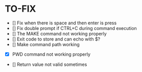 # TO-FIX

- [] Fix when there is space and then enter is press
- [] Fix double prompt if CTRL+C during command execution
- [] The MAKE command not working properly
- [] Exit code to store and can echo with $?
- [] Make command path working
- [x] PWD command not working properly
- [] Return value not valid sometimes